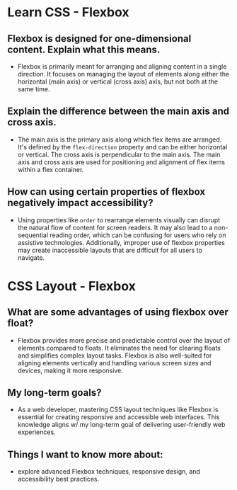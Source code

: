 # Learn CSS - Flexbox

## Flexbox is designed for one-dimensional content. Explain what this means.
- Flexbox is primarily meant for arranging and aligning content in a single direction. It focuses on managing the layout of elements along either the horizontal (main axis) or vertical (cross axis) axis, but not both at the same time.

## Explain the difference between the main axis and cross axis.
- The main axis is the primary axis along which flex items are arranged. It's defined by the `flex-direction` property and can be either horizontal or vertical. The cross axis is perpendicular to the main axis. The main axis and cross axis are used for positioning and alignment of flex items within a flex container.

## How can using certain properties of flexbox negatively impact accessibility?
- Using properties like `order` to rearrange elements visually can disrupt the natural flow of content for screen readers. It may also lead to a non-sequential reading order, which can be confusing for users who rely on assistive technologies. Additionally, improper use of flexbox properties may create inaccessible layouts that are difficult for all users to navigate.

# CSS Layout - Flexbox

## What are some advantages of using flexbox over float?
- Flexbox provides more precise and predictable control over the layout of elements compared to floats. It eliminates the need for clearing floats and simplifies complex layout tasks. Flexbox is also well-suited for aligning elements vertically and handling various screen sizes and devices, making it more responsive.

## My long-term goals? 
- As a web developer, mastering CSS layout techniques like Flexbox is essential for creating responsive and accessible web interfaces. This knowledge aligns w/ my long-term goal of delivering user-friendly web experiences. 

## Things I want to know more about:
 - explore advanced Flexbox techniques, responsive design, and accessibility best practices.
